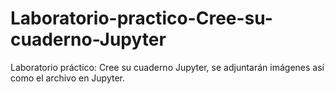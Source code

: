 # Laboratorio-practico-Cree-su-cuaderno-Jupyter
Laboratorio práctico: Cree su cuaderno Jupyter, se adjuntarán imágenes así como el archivo en Jupyter.
